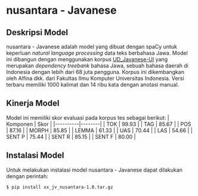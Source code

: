 # nusantara - Javanese

## Deskripsi Model
nusantara - Javanese adalah model yang dibuat dengan spaCy untuk keperluan *natural language processing* data teks berbahasa Jawa. Model ini dibangun dengan menggunakan korpus [UD_Javanese-UI](https://github.com/UniversalDependencies/UD_Javanese-CSUI) yang merupakan *dependency treebank* bahasa Jawa, sebuah bahasa daerah di Indonesia dengan lebih dari 68 juta pengguna. Korpus ini dikembangkan oleh Alfina dkk. dari Fakultas Ilmu Komputer Universitas Indonesia. Versi terbaru memiliki 1000 kalimat dan 14 ribu kata dengan anotasi manual.

## Kinerja Model
Model ini memiliki skor evaluasi pada korpus tes sebagai berikut:
| Komponen |  Skor  |
|----------|--------|
| TOK      | 99.93  |
| TAG      | 85.67  |
| POS      | 87.16  |
| MORPH    | 85.85  |
| LEMMA    | 61.33  |
| UAS      | 70.44  |
| LAS      | 54.66  |
| SENT P   | 75.44  |
| SENT R   | 85.15  |
| SENT F   | 80.00  |

## Instalasi Model
Untuk melakukan instalasi model nusantara - Javanese dapat dilakukan dengan perintah:
```
$ pip install xx_jv_nusantara-1.0.tar.gz
```

